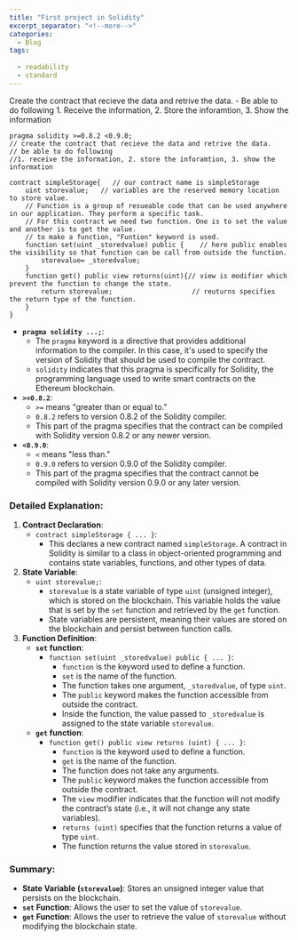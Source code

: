 ```yaml
---
title: "First project in Solidity"
excerpt_separator: "<!--more-->"
categories:
  - Blog
tags:
  
  - readability
  - standard
---
```


Create the contract that recieve the data and retrive the data.
        - Be able to do following
          1. Receive the information, 2. Store the inforamtion, 3. Show the information

```solidity
pragma solidity >=0.8.2 <0.9.0;
// create the contract that recieve the data and retrive the data.
// be able to do following
//1. receive the information, 2. store the inforamtion, 3. show the information

contract simpleStorage{   // our contract name is simpleStorage
    uint storevalue;   // variables are the reserved memory location to store value.
    // Function is a group of resueable code that can be used anywhere in our application. They perform a specific task.
    // For this contract we need two function. One is to set the value and another is to get the value.
    // to make a function, "Funtion" keyword is used.
    function set(uint _storedvalue) public {    // here public enables the visibility so that function can be call from outside the function.
        storevalue= _storedvalue;               
    }
    function get() public view returns(uint){// view is modifier which prevent the function to change the state.
        return storevalue;                    // reuturns specifies the return type of the function.
    }
}

```

- **`pragma solidity ...;`**:
    - The `pragma` keyword is a directive that provides additional information to the compiler. In this case, it's used to specify the version of Solidity that should be used to compile the contract.
    - `solidity` indicates that this pragma is specifically for Solidity, the programming language used to write smart contracts on the Ethereum blockchain.
- **`>=0.8.2`**:
    - `>=` means "greater than or equal to."
    - `0.8.2` refers to version 0.8.2 of the Solidity compiler.
    - This part of the pragma specifies that the contract can be compiled with Solidity version 0.8.2 or any newer version.
- **`<0.9.0`**:
    - `<` means "less than."
    - `0.9.0` refers to version 0.9.0 of the Solidity compiler.
    - This part of the pragma specifies that the contract cannot be compiled with Solidity version 0.9.0 or any later version.

### Detailed Explanation:

1. **Contract Declaration**:
    - `contract simpleStorage { ... }`:
        - This declares a new contract named `simpleStorage`. A contract in Solidity is similar to a class in object-oriented programming and contains state variables, functions, and other types of data.
2. **State Variable**:
    - `uint storevalue;`:
        - `storevalue` is a state variable of type `uint` (unsigned integer), which is stored on the blockchain. This variable holds the value that is set by the `set` function and retrieved by the `get` function.
        - State variables are persistent, meaning their values are stored on the blockchain and persist between function calls.
3. **Function Definition**:
    - **`set` function**:
        - `function set(uint _storedvalue) public { ... }`:
            - `function` is the keyword used to define a function.
            - `set` is the name of the function.
            - The function takes one argument, `_storedvalue`, of type `uint`.
            - The `public` keyword makes the function accessible from outside the contract.
            - Inside the function, the value passed to `_storedvalue` is assigned to the state variable `storevalue`.
    - **`get` function**:
        - `function get() public view returns (uint) { ... }`:
            - `function` is the keyword used to define a function.
            - `get` is the name of the function.
            - The function does not take any arguments.
            - The `public` keyword makes the function accessible from outside the contract.
            - The `view` modifier indicates that the function will not modify the contract’s state (i.e., it will not change any state variables).
            - `returns (uint)` specifies that the function returns a value of type `uint`.
            - The function returns the value stored in `storevalue`.

### Summary:

- **State Variable (`storevalue`)**: Stores an unsigned integer value that persists on the blockchain.
- **`set` Function**: Allows the user to set the value of `storevalue`.
- **`get` Function**: Allows the user to retrieve the value of `storevalue` without modifying the blockchain state.